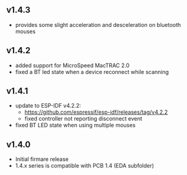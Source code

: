 ## v1.4.3
- provides some slight acceleration and desceleration on bluetooth mouses

## v1.4.2
- added support for MicroSpeed MacTRAC 2.0
- fixed a BT led state when a device reconnect while scanning

## v1.4.1
- update to ESP-IDF v4.2.2:
	- https://github.com/espressif/esp-idf/releases/tag/v4.2.2
	- fixed controller not reporting disconnect event
- fixed BT LED state when using multiple mouses

## v1.4.0
- Initial firmare release
- 1.4.x series is compatible with PCB 1.4 (EDA subfolder)
